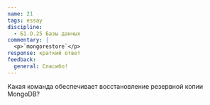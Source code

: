 ```yaml
---
name: 21
tags: essay
discipline:
  - Б1.О.25 Базы данных
commentary: |
  <p>`mongorestore`</p>
response: краткий ответ
feedback:
  general: Cпасибо!
---
```


Какая команда обеспечивает восстановление резервной копии MongoDB?
